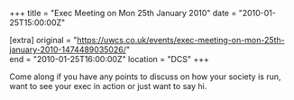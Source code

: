 +++
title = "Exec Meeting on Mon 25th January 2010"
date = "2010-01-25T15:00:00Z"

[extra]
original = "https://uwcs.co.uk/events/exec-meeting-on-mon-25th-january-2010-1474489035026/"    
end = "2010-01-25T16:00:00Z"
location = "DCS"
+++

Come along if you have any points to discuss on how your society is run, want to see your exec in action or just want to say hi.

